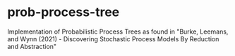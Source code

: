 # prob-process-tree

Implementation of Probabilistic Process Trees as found in "Burke, Leemans, and Wynn (2021) - Discovering Stochastic Process Models By Reduction and Abstraction"
